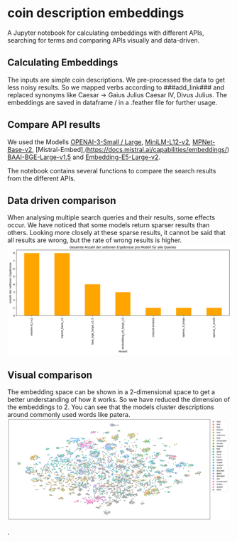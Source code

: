 # coin description embeddings

A Jupyter notebook for calculating embeddings with different APIs, searching for terms and comparing APIs visually and data-driven. 

## Calculating Embeddings 
The inputs are simple coin descriptions. We pre-processed the data to get less noisy results. So we mapped verbs according to ###add_link### and replaced synonyms like Caesar -> Gaius Julius Caesar IV, Divus Julius. The embeddings are saved in dataframe / in a .feather file for further usage.

## Compare API results
We used the Modells [OPENAI-3-Small / Large](https://platform.openai.com/docs/guides/embeddings), [MiniLM-L12-v2](https://huggingface.co/sentence-transformers/all-MiniLM-L12-v2), [MPNet-Base-v2](https://huggingface.co/sentence-transformers/all-mpnet-base-v2), [Mistral-Embed],(https://docs.mistral.ai/capabilities/embeddings/) [BAAI-BGE-Large-v1.5](https://huggingface.co/BAAI/bge-large-en) and [Embedding-E5-Large-v2](https://huggingface.co/intfloat/e5-large-v2).

The notebook contains several functions to compare the search results from the different APIs.

## Data driven comparison
When analysing multiple search queries and their results, some effects occur. We have noticed that some models return sparser results than others. Looking more closely at these sparse results, it cannot be said that all results are wrong, but the rate of wrong results is higher. ![](resources/frequency.png)

## Visual comparison
The embedding space can be shown in a 2-dimensional space to get a better understanding of how it works. So we have reduced the dimension of the embeddings to 2. You can see that the models cluster descriptions around commonly used words like patera.
![](resources/visual.png)

.
